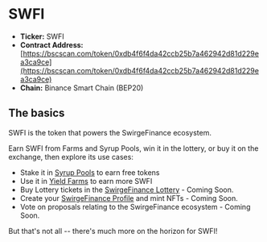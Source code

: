 # SWFI

* **Ticker:** SWFI
* **Contract Address:** [https://bscscan.com/token/0xdb4f6f4da42ccb25b7a462942d81d229ea3ca9ce](https://bscscan.com/token/0xdb4f6f4da42ccb25b7a462942d81d229ea3ca9ce)
* **Chain:** Binance Smart Chain \(BEP20\)

## The basics <a id="the-basics"></a>

SWFI is the token that powers the SwirgeFinance ecosystem.

Earn SWFI from Farms and Syrup Pools, win it in the lottery, or buy it on the exchange, then explore its use cases:

* Stake it in [Syrup Pools](https://finance.swirge.com/pools) to earn free tokens
* Use it in [Yield Farms](https://finance.swirge.com/farms) to earn more SWFI
* Buy Lottery tickets in the [SwirgeFinance Lottery](https://finance.swirge.com/lottery) - Coming Soon.
* Create your [SwirgeFinance Profile](https://finance.swirge.com/profile) and mint NFTs - Coming Soon.
* Vote on proposals relating to the SwirgeFinance ecosystem - Coming Soon.

But that's not all -- there's much more on the horizon for SWFI!



